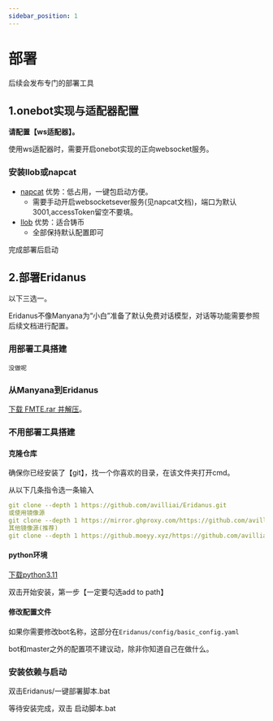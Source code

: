 ```yaml
---
sidebar_position: 1
---
```

# 部署
后续会发布专门的部署工具

## 1.onebot实现与适配器配置
**请配置【ws适配器】。**

使用ws适配器时，需要开启onebot实现的正向websocket服务。

### 安装llob或napcat
- [napcat](https://napneko.github.io/) 优势：低占用，一键包启动方便。
  - 需要手动开启websocketsever服务(见napcat文档)，端口为默认3001,accessToken留空不要填。
- [llob](https://llonebot.github.io/zh-CN/guide/getting-started) 优势：适合铸币
  - 全部保持默认配置即可

完成部署后启动
## 2.部署Eridanus
以下三选一。

Eridanus不像Manyana为“小白”准备了默认免费对话模型，对话等功能需要参照后续文档进行配置。
### 用部署工具搭建
`没做呢`
### 从Manyana到Eridanus
[下载 FMTE.rar 并解压](https://github.com/avilliai/Eridanus/releases/tag/FMTE)。
### 不用部署工具搭建
#### 克隆仓库 
确保你已经安装了【git】，找一个你喜欢的目录，在该文件夹打开cmd。

从以下几条指令选一条输入
```yaml
git clone --depth 1 https://github.com/avilliai/Eridanus.git
或使用镜像源
git clone --depth 1 https://mirror.ghproxy.com/https://github.com/avilliai/Eridanus.git
其他镜像源(推荐)
git clone --depth 1 https://github.moeyy.xyz/https://github.com/avilliai/Eridanus.git
```
#### python环境
[下载python3.11](https://mirrors.huaweicloud.com/python/3.11.0/python-3.11.0-amd64.exe)

双击开始安装，第一步【一定要勾选add to path】
#### 修改配置文件
如果你需要修改bot名称，这部分在`Eridanus/config/basic_config.yaml`

bot和master之外的配置项不建议动，除非你知道自己在做什么。
### 安装依赖与启动
双击Eridanus/一键部署脚本.bat

等待安装完成，双击 启动脚本.bat





